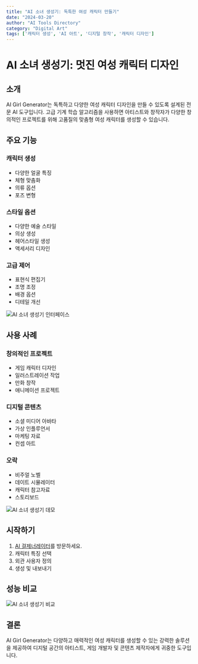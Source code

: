 ```yaml
---
title: "AI 소녀 생성기: 독특한 여성 캐릭터 만들기"
date: "2024-03-20"
author: "AI Tools Directory"
category: "Digital Art"
tags: ['캐릭터 생성', 'AI 아트', '디지털 창작', '캐릭터 디자인']
---
```

# AI 소녀 생성기: 멋진 여성 캐릭터 디자인

## 소개

AI Girl Generator는 독특하고 다양한 여성 캐릭터 디자인을 만들 수 있도록 설계된 전문 AI 도구입니다. 고급 기계 학습 알고리즘을 사용하면 아티스트와 창작자가 다양한 창의적인 프로젝트를 위해 고품질의 맞춤형 여성 캐릭터를 생성할 수 있습니다.

## 주요 기능

### 캐릭터 생성
- 다양한 얼굴 특징
- 체형 맞춤화
- 의류 옵션
- 포즈 변형

### 스타일 옵션
- 다양한 예술 스타일
- 의상 생성
- 헤어스타일 생성
- 액세서리 디자인

### 고급 제어
- 표현식 편집기
- 조명 조정
- 배경 옵션
- 디테일 개선

![AI 소녀 생성기 인터페이스](/imgs/ai-girl-generator/interface.jpg)

## 사용 사례

### 창의적인 프로젝트
- 게임 캐릭터 디자인
- 일러스트레이션 작업
- 만화 창작
- 애니메이션 프로젝트

### 디지털 콘텐츠
- 소셜 미디어 아바타
- 가상 인플루언서
- 마케팅 자료
- 컨셉 아트

### 오락
- 비주얼 노벨
- 데이트 시뮬레이터
- 캐릭터 참고자료
- 스토리보드

![AI 소녀 생성기 데모](/imgs/ai-girl-generator/demo.jpg)

## 시작하기

1. [AI 걸제너레이터](https://ai-girl-generator.com)를 방문하세요.
2. 캐릭터 특징 선택
3. 외관 사용자 정의
4. 생성 및 내보내기

## 성능 비교

![AI 소녀 생성기 비교](/imgs/ai-girl-generator/comparison.jpg)

## 결론

AI Girl Generator는 다양하고 매력적인 여성 캐릭터를 생성할 수 있는 강력한 솔루션을 제공하여 디지털 공간의 아티스트, 게임 개발자 및 콘텐츠 제작자에게 귀중한 도구입니다.